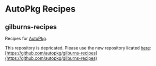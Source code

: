 # AutoPkg Recipes
## gilburns-recipes
Recipes for [AutoPkg](https://github.com/autopkg/autopkg).

This repository is depricated. Please use the new repository licated [here](https://github.com/autopkg/gilburns-recipes):  
[https://github.com/autopkg/gilburns-recipes](https://github.com/autopkg/gilburns-recipes)  

